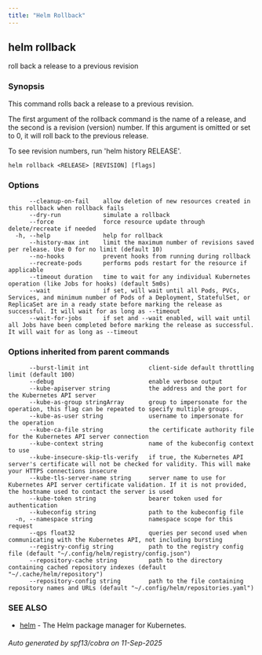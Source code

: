 ```yaml
---
title: "Helm Rollback"
---
```


## helm rollback

roll back a release to a previous revision

### Synopsis


This command rolls back a release to a previous revision.

The first argument of the rollback command is the name of a release, and the
second is a revision (version) number. If this argument is omitted or set to
0, it will roll back to the previous release.

To see revision numbers, run 'helm history RELEASE'.


```
helm rollback <RELEASE> [REVISION] [flags]
```

### Options

```
      --cleanup-on-fail    allow deletion of new resources created in this rollback when rollback fails
      --dry-run            simulate a rollback
      --force              force resource update through delete/recreate if needed
  -h, --help               help for rollback
      --history-max int    limit the maximum number of revisions saved per release. Use 0 for no limit (default 10)
      --no-hooks           prevent hooks from running during rollback
      --recreate-pods      performs pods restart for the resource if applicable
      --timeout duration   time to wait for any individual Kubernetes operation (like Jobs for hooks) (default 5m0s)
      --wait               if set, will wait until all Pods, PVCs, Services, and minimum number of Pods of a Deployment, StatefulSet, or ReplicaSet are in a ready state before marking the release as successful. It will wait for as long as --timeout
      --wait-for-jobs      if set and --wait enabled, will wait until all Jobs have been completed before marking the release as successful. It will wait for as long as --timeout
```

### Options inherited from parent commands

```
      --burst-limit int                 client-side default throttling limit (default 100)
      --debug                           enable verbose output
      --kube-apiserver string           the address and the port for the Kubernetes API server
      --kube-as-group stringArray       group to impersonate for the operation, this flag can be repeated to specify multiple groups.
      --kube-as-user string             username to impersonate for the operation
      --kube-ca-file string             the certificate authority file for the Kubernetes API server connection
      --kube-context string             name of the kubeconfig context to use
      --kube-insecure-skip-tls-verify   if true, the Kubernetes API server's certificate will not be checked for validity. This will make your HTTPS connections insecure
      --kube-tls-server-name string     server name to use for Kubernetes API server certificate validation. If it is not provided, the hostname used to contact the server is used
      --kube-token string               bearer token used for authentication
      --kubeconfig string               path to the kubeconfig file
  -n, --namespace string                namespace scope for this request
      --qps float32                     queries per second used when communicating with the Kubernetes API, not including bursting
      --registry-config string          path to the registry config file (default "~/.config/helm/registry/config.json")
      --repository-cache string         path to the directory containing cached repository indexes (default "~/.cache/helm/repository")
      --repository-config string        path to the file containing repository names and URLs (default "~/.config/helm/repositories.yaml")
```

### SEE ALSO

* [helm](helm.md)	 - The Helm package manager for Kubernetes.

###### Auto generated by spf13/cobra on 11-Sep-2025

